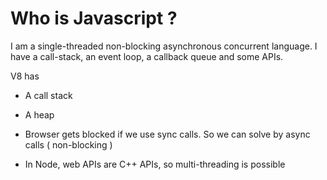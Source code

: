 # Who is Javascript ?

I am a single-threaded non-blocking asynchronous concurrent language. I have a call-stack, an event loop, a callback queue and some APIs.

V8 has

- A call stack
- A heap

- Browser gets blocked if we use sync calls.
  So we can solve by async calls ( non-blocking )
- In Node, web APIs are C++ APIs, so multi-threading is possible
